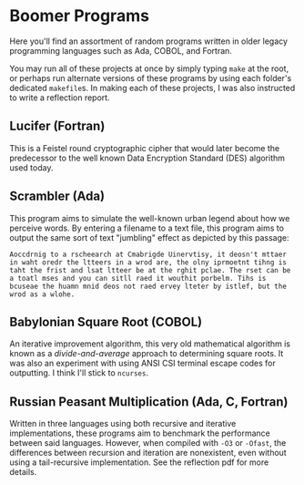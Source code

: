 # Boomer Programs
Here you'll find an assortment of random programs written in older legacy programming languages such as Ada, COBOL, and Fortran.

You may run all of these projects at once by simply typing `make` at the root, or perhaps run alternate versions of these programs by using each folder's dedicated `makefile`s. In making each of these projects, I was also instructed to write a reflection report.

## Lucifer (Fortran)
This is a Feistel round cryptographic cipher that would later become the predecessor to the well known Data Encryption Standard (DES) algorithm used today. 

## Scrambler (Ada)
This program aims to simulate the well-known urban legend about how we perceive words. By entering a filename to a text file, this program aims to output the same sort of text "jumbling" effect as depicted by this passage:

```
Aoccdrnig to a rscheearch at Cmabrigde Uinervtisy, it deosn't mttaer in waht oredr the ltteers in a wrod are, the olny iprmoetnt tihng is taht the frist and lsat ltteer be at the rghit pclae. The rset can be a toatl mses and you can sitll raed it wouthit porbelm. Tihs is bcuseae the huamn mnid deos not raed ervey lteter by istlef, but the wrod as a wlohe.
```

## Babylonian Square Root (COBOL)
An iterative improvement algorithm, this very old mathematical algorithm is known as a _divide-and-average_ approach to determining square roots. It was also an experiment with using ANSI CSI terminal escape codes for outputting. I think I'll stick to `ncurses`.

## Russian Peasant Multiplication (Ada, C, Fortran)
Written in three languages using both recursive and iterative implementations, these programs aim to benchmark the performance between said languages. However, when compiled with `-O3` or `-Ofast`, the differences between recursion and iteration are nonexistent, even without using a tail-recursive implementation. See the reflection pdf for more details.